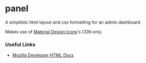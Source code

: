 # panel

A simplistic html layout and css formatting for an admin dashboard.

Makes use of [Material Design Icons](https://materialdesignicons.com/)'s CDN only.

### Useful Links

- [Mozilla Developer HTML Docs](https://developer.mozilla.org/en-US/docs/Web/HTML)
